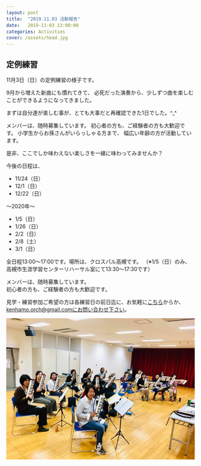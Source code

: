 ```yaml
---
layout: post
title:  "2019.11.03 活動報告"
date:   2019-11-03 13:00:00
categories: Activities
cover: /assets/head.jpg
---
```

## 定例練習
  
11月3日（日）の定例練習の様子です。

9月から増えた新曲にも慣れてきて、
必死だった演奏から、少しずつ曲を楽しむことができるようになってきました。

まずは自分達が楽しむ事が、とても大事だと再確認できた1日でした。^_^

メンバーは、随時募集しています。
初心者の方も、ご経験者の方も大歓迎です。
小学生からお孫さんがいらっしゃる方まで、
幅広い年齢の方が活動しています。

是非、ここでしか味わえない楽しさを一緒に味わってみませんか？

今後の日程は、  
- 11/24（日）  
- 12/1（日）  
- 12/22（日）  
  
〜2020年〜  
- 1/5（日）  
- 1/26（日）  
- 2/2（日）  
- 2/8（土）
- 3/1（日）  
  


全日程13:00〜17:00です。場所は、クロスパル高槻です。 
（※1/5（日）のみ、高槻市生涯学習センターリハーサル室にて13:30〜17:30です）  

メンバーは、随時募集しています。  
初心者の方も、ご経験者の方も大歓迎です。  
  
見学・練習参加ご希望の方は各練習日の前日迄に、お気軽に[こちら](https://docs.google.com/forms/d/e/1FAIpQLSeOdIlDB3uChvhrr9F543WjyJz2orR1FHCYdYVnwKcQU6wVcg/viewform)からか、kenhamo.orch@gmail.comにお問い合わせ下さい。
  
  
<img border="0" src="/assets/20191103.jpg">  

